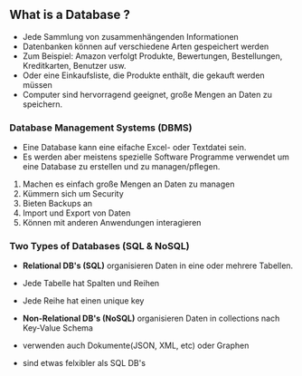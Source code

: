 ## What is a Database ?

- Jede Sammlung von zusammenhängenden Informationen
- Datenbanken können auf verschiedene Arten gespeichert werden
- Zum Beispiel: Amazon verfolgt Produkte, Bewertungen, Bestellungen, Kreditkarten, Benutzer usw.
- Oder eine Einkaufsliste, die Produkte enthält, die gekauft werden müssen
- Computer sind hervorragend geeignet, große Mengen an Daten zu speichern.

### Database Management Systems (DBMS)

- Eine Database kann eine eifache Excel- oder Textdatei sein.
- Es werden aber meistens spezielle Software Programme verwendet um eine Database zu erstellen und zu managen/pflegen.

1. Machen es einfach große Mengen an Daten zu managen
2. Kümmern sich um Security
3. Bieten Backups an
4. Import und Export von Daten
5. Können mit anderen Anwendungen interagieren

### Two Types of Databases (SQL & NoSQL)

- **Relational DB's (SQL)** organisieren Daten in eine oder mehrere Tabellen.
- Jede Tabelle hat Spalten und Reihen
- Jede Reihe hat einen unique key

- **Non-Relational DB's (NoSQL)** organisieren Daten in collections nach Key-Value Schema
- verwenden auch Dokumente(JSON, XML, etc) oder Graphen
- sind etwas felxibler als SQL DB's
